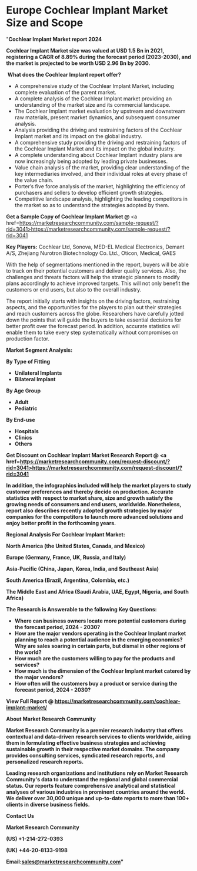 # Europe Cochlear Implant Market Size and Scope 
"<strong>Cochlear Implant Market report 2024</strong>

<strong>Cochlear Implant Market size was valued at USD 1.5 Bn in 2021, registering a CAGR of 8.89% during the forecast period (2023-2030), and the market is projected to be worth USD 2.96 Bn by 2030.</strong>

 <strong><b>What does the Cochlear Implant report offer?</b></strong>
<ul>
  <li>A comprehensive study of the Cochlear Implant Market, including complete evaluation of the parent market.</li>
  <li>A complete analysis of the Cochlear Implant market providing an understanding of the market size and its commercial landscape.</li>
  <li>The Cochlear Implant market evaluation by upstream and downstream raw materials, present market dynamics, and subsequent consumer analysis.</li>
  <li>Analysis providing the driving and restraining factors of the Cochlear Implant market and its impact on the global industry.</li>
  <li>A comprehensive study providing the driving and restraining factors of the Cochlear Implant Market and its impact on the global industry.</li>
  <li>A complete understanding about Cochlear Implant industry plans are now increasingly being adopted by leading private businesses.</li>
  <li>Value chain analysis of the market, providing clear understanding of the key intermediaries involved, and their individual roles at every phase of the value chain.</li>
  <li>Porter’s five force analysis of the market, highlighting the efficiency of purchasers and sellers to develop efficient growth strategies.</li>
  <li>Competitive landscape analysis, highlighting the leading competitors in the market so as to understand the strategies adopted by them.</li>
</ul>

<strong>Get a Sample Copy of Cochlear Implant Market @ </strong><a href=https://marketresearchcommunity.com/sample-request/?rid=3041><u>https://marketresearchcommunity.com/sample-request/?rid=3041</u></a>

<strong>Key Players:</strong> 
Cochlear Ltd, Sonova, MED-EL Medical Electronics, Demant A/S, Zhejiang Nurotron Biotechnology Co. Ltd., Oticon, Medical, GAES

With the help of segmentations mentioned in the report, buyers will be able to track on their potential customers and deliver quality services. Also, the challenges and threats factors will help the strategic planners to modify plans accordingly to achieve improved targets. This will not only benefit the customers or end users, but also to the overall industry.

The report initially starts with insights on the driving factors, restraining aspects, and the opportunities for the players to plan out their strategies and reach customers across the globe. Researchers have carefully jotted down the points that will guide the buyers to take essential decisions for better profit over the forecast period. In addition, accurate statistics will enable them to take every step systematically without compromises on production factor.

<strong>Market Segment Analysis:</strong>


<strong><strong>By Type of Fitting </strong></h4>
<ul>
 	<li>Unilateral Implants</li>
 	<li>Bilateral Implant</li>
</ul>
<strong><strong>By Age Group</strong></h4>
<ul>
 	<li>Adult</li>
 	<li>Pediatric</li>
</ul>
<strong><strong>By End-use</strong></h4>
<ul>
 	<li>Hospitals</li>
 	<li>Clinics</li>
 	<li>Others</li>
</ul>

<strong>Get Discount on Cochlear Implant Market Research Report @ </b></strong><a href=https://marketresearchcommunity.com/request-discount/?rid=3041><u>https://marketresearchcommunity.com/request-discount/?rid=3041</u></a>

In addition, the infographics included will help the market players to study customer preferences and thereby decide on production. Accurate statistics with respect to market share, size and growth satisfy the growing needs of consumers and end users, worldwide. Nonetheless, report also describes recently adopted growth strategies by major companies for the competitors to launch more advanced solutions and enjoy better profit in the forthcoming years.

<strong>Regional Analysis For Cochlear Implant Market:</strong>

<strong>North America</strong> (the United States, Canada, and Mexico)

<strong>Europe</strong> (Germany, France, UK, Russia, and Italy)

<strong>Asia-Pacific</strong> (China, Japan, Korea, India, and Southeast Asia)

<strong>South America</strong> (Brazil, Argentina, Colombia, etc.)

<strong>The Middle East and Africa</strong> (Saudi Arabia, UAE, Egypt, Nigeria, and South Africa)

<strong>The Research is Answerable to the following Key Questions:</strong>
<ul>
 	<li>Where can business owners locate more potential customers during the forecast period, 2024 - 2030?</li>
 	<li>How are the major vendors operating in the Cochlear Implant market planning to reach a potential audience in the emerging economies? Why are sales soaring in certain parts, but dismal in other regions of the world?</li>
 	<li>How much are the customers willing to pay for the products and services?</li>
 	<li>How much is the dimension of the Cochlear Implant market catered by the major vendors?</li>
 	<li>How often will the customers buy a product or service during the forecast period, 2024 - 2030?</li>
</ul>

<strong>View Full Report @</strong> <a href=https://marketresearchcommunity.com/cochlear-implant-market/>https://marketresearchcommunity.com/cochlear-implant-market/</a>

<strong>About Market Research Community</strong>

Market Research Community is a premier research industry that offers contextual and data-driven research services to clients worldwide, aiding them in formulating effective business strategies and achieving sustainable growth in their respective market domains. The company provides consulting services, syndicated research reports, and personalized research reports.

Leading research organizations and institutions rely on Market Research Community's data to understand the regional and global commercial status. Our reports feature comprehensive analytical and statistical analyses of various industries in prominent countries around the world. We deliver over 30,000 unique and up-to-date reports to more than 100+ clients in diverse business fields.

<strong>Contact Us</strong>

<strong>Market Research Community</strong>

(US) +1-214-272-0393

(UK) +44-20-8133-9198

<strong>Email:</strong>sales@marketresearchcommunity.com"
